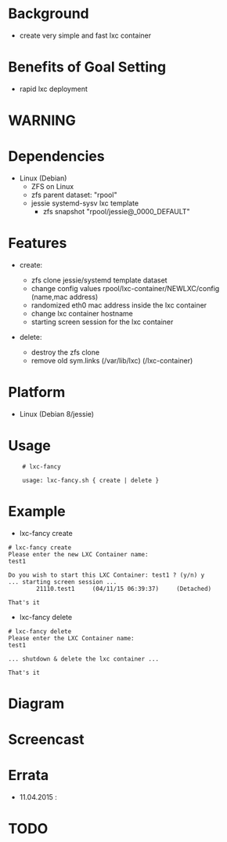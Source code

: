 
Background
==========
* create very simple and fast lxc container

Benefits of Goal Setting
========================
* rapid lxc deployment

WARNING
=======

Dependencies
============
* Linux (Debian)
   * ZFS on Linux
   * zfs parent dataset: "rpool"
   * jessie systemd-sysv lxc template
      * zfs snapshot "rpool/jessie@_0000_DEFAULT"

Features
========
* create:
   * zfs clone jessie/systemd template dataset
   * change config values rpool/lxc-container/NEWLXC/config (name,mac address)
   * randomized eth0 mac address inside the lxc container
   * change lxc container hostname
   * starting screen session for the lxc container

* delete:
   * destroy the zfs clone
   * remove old sym.links (/var/lib/lxc) (/lxc-container)

Platform
========
* Linux (Debian 8/jessie)

Usage
=====
```
    # lxc-fancy       
 
    usage: lxc-fancy.sh { create | delete }
```

Example
=======
* lxc-fancy create
```
# lxc-fancy create
Please enter the new LXC Container name: 
test1
 
Do you wish to start this LXC Container: test1 ? (y/n) y
... starting screen session ...
        21110.test1     (04/11/15 06:39:37)     (Detached)
 
That's it
```

* lxc-fancy delete
```
# lxc-fancy delete
Please enter the LXC Container name: 
test1
 
... shutdown & delete the lxc container ...
 
That's it
```

Diagram
=======

Screencast
==========

Errata
======
* 11.04.2015 : 

TODO
====

